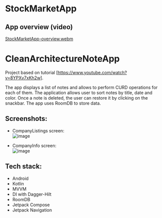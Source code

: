 # StockMarketApp

## App overview (video)
[StockMarketApp-overview.webm](https://github.com/MatLeg25/StockMarketApp/assets/70913892/971568b2-9f4e-4a68-a10f-81227cb768a4)


# CleanArchitectureNoteApp

Project based on tutorial [https://www.youtube.com/watch?v=8YPXv7xKh2w].

The app displays a list of notes and allows to perform CURD operations for each of them.
The application allows user to sort notes by title, date and color. Once a note is deleted, the user can restore it by clicking on the snackbar.
The app uses RoomDB to store data.

## Screenshots:
- CompanyListings screen: <br />
![image](https://github.com/MatLeg25/StockMarketApp/assets/70913892/ae7ff60b-40bb-4348-a55e-615cc182fa52)

- CompanyInfo screen: <br />
![image](https://github.com/MatLeg25/StockMarketApp/assets/70913892/1225edc5-468e-4174-b9e6-c27e158b1fc3)


## Tech stack:
- Android
- Kotlin
- MVVM
- DI with Dagger-Hilt
- RoomDB
- Jetpack Compose
- Jetpack Navigation
